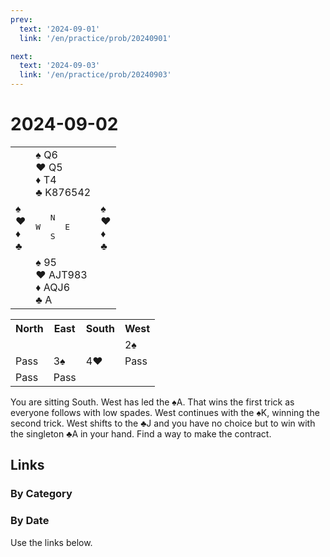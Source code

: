 ```yaml
---
prev:
  text: '2024-09-01'
  link: '/en/practice/prob/20240901'

next:
  text: '2024-09-03'
  link: '/en/practice/prob/20240903'
---
```


# 2024-09-02

<table class="deal">
	<tr>
		<td></td>
		<td>♠ Q6<br>♥ Q5<br>♦ T4<br>♣ K876542</td>
		<td></td>
	</tr>
	<tr>
		<td>♠ <br>♥ <br>♦ <br>♣ </td>
		<td><pre>   N<br>W     E<br>   S</pre></td>
		<td>♠ <br>♥ <br>♦ <br>♣ </td>
	</tr>
	<tr>
		<td></td>
		<td>♠ 95<br>♥ AJT983<br>♦ AQJ6<br>♣ A</td>
		<td></td>
	</tr>
</table>

<table class="auction">
	<tr>
		<th>North</th>
		<th>East</th>
		<th>South</th>
		<th>West</th>
	</tr>
	<tr>
		<td></td>
		<td></td>
		<td></td>
		<td>2♠</td>
	</tr>
	<tr>
		<td>Pass</td>
		<td>3♠</td>
		<td>4♥</td>
		<td>Pass</td>
	</tr>
	<tr>
		<td>Pass</td>
		<td>Pass</td>
		<td></td>
		<td></td>
	</tr>
</table>

You are sitting South. West has led the ♠A. That wins the first trick as everyone follows with low spades. West continues with the ♠K, winning the second trick. West shifts to the ♣J and you have no choice but to win with the singleton ♣A in your hand. Find a way to make the contract. 

## Links

[<Badge type="tip" text="Check Solution"/>](/en/learning/prob/20240902)

### By Category

[<Badge type="tip" text="<--"/>](/en/practice/prob/20240831)
[<Badge type="tip" text="Calendar"/>](/en/practice/calendar/202409)
[<Badge type="tip" text="-->"/>](/en/practice/prob/20240905)

### By Date

Use the links below.